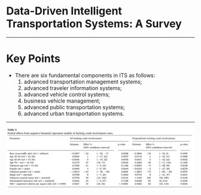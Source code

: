 # Data-Driven Intelligent Transportation Systems: A Survey

----------
# Key Points


- There are six fundamental components in ITS as follows: 
  1. advanced transportation management systems;
  2. advanced traveler information systems;
  3. advanced vehicle control systems;
  4. business vehicle management;
  5. advanced public transportation systems;
  6. advanced urban transportation systems.
----------



![Figure 1](https://raw.githubusercontent.com/subasish/PaperNotes/main/short_paper_notes/images/001.jpg)




